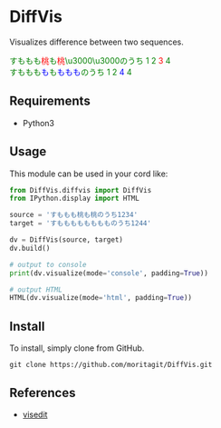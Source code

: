 # DiffVis


Visualizes difference between two sequences.

<span style="color: green;">す</span><span style="color: green;">も</span><span style="color: green;">も</span><span style="color: green;">も</span><span style="color: red;">桃</span><span style="color: green;">も</span><span style="color: red;">桃</span><span style="color: green;">\u3000</span><span style="color: green;">\u3000</span><span style="color: green;">の</span><span style="color: green;">う</span><span style="color: green;">ち</span><span style="color: green;"> 1</span><span style="color: green;"> 2</span><span style="color: red;"> 3</span><span style="color: green;"> 4</span><br><span style="color: green;">す</span><span style="color: green;">も</span><span style="color: green;">も</span><span style="color: green;">も</span><span style="color: blue;">も</span><span style="color: green;">も</span><span style="color: blue;">も</span><span style="color: blue;">も</span><span style="color: blue;">も</span><span style="color: green;">の</span><span style="color: green;">う</span><span style="color: green;">ち</span><span style="color: green;"> 1</span><span style="color: green;"> 2</span><span style="color: blue;"> 4</span><span style="color: green;"> 4</span>



## Requirements

* Python3



## Usage

This module can be used in your cord like:

```python
from DiffVis.diffvis import DiffVis
from IPython.display import HTML

source = 'すももも桃も桃のうち1234'
target = 'すもももももももものうち1244'

dv = DiffVis(source, target)
dv.build()

# output to console
print(dv.visualize(mode='console', padding=True))

# output HTML
HTML(dv.visualize(mode='html', padding=True))
```


## Install

To install, simply clone from GitHub.

```console
git clone https://github.com/moritagit/DiffVis.git
```



## References

* [visedit](https://pypi.org/project/visedit/)

